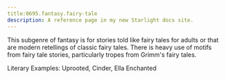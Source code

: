 ```yaml
---
title:0695.fantasy.fairy-tale
description: A reference page in my new Starlight docs site.
---
```

This subgenre of fantasy is for stories told like fairy tales for adults 
or that are modern retellings of classic fairy tales. 
There is heavy use of motifs from fairy tale stories, 
particularly tropes from Grimm's fairy tales. 

Literary Examples: Uprooted, Cinder, Ella Enchanted
